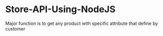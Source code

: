 # Store-API-Using-NodeJS
Major function is to get any product with specific attribute that define by customer  
